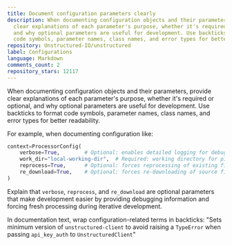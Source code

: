 ```yaml
---
title: Document configuration parameters clearly
description: When documenting configuration objects and their parameters, provide
  clear explanations of each parameter's purpose, whether it's required or optional,
  and why optional parameters are useful for development. Use backticks to format
  code symbols, parameter names, class names, and error types for better readability.
repository: Unstructured-IO/unstructured
label: Configurations
language: Markdown
comments_count: 2
repository_stars: 12117
---
```


When documenting configuration objects and their parameters, provide clear explanations of each parameter's purpose, whether it's required or optional, and why optional parameters are useful for development. Use backticks to format code symbols, parameter names, class names, and error types for better readability.

For example, when documenting configuration like:
```python
context=ProcessorConfig(
    verbose=True,        # Optional: enables detailed logging for debugging
    work_dir="local-working-dir",  # Required: working directory for pipeline
    reprocess=True,      # Optional: forces reprocessing of existing files
    re_download=True,    # Optional: forces re-downloading of source files
)
```

Explain that `verbose`, `reprocess`, and `re_download` are optional parameters that make development easier by providing debugging information and forcing fresh processing during iterative development.

In documentation text, wrap configuration-related terms in backticks: "Sets minimum version of `unstructured-client` to avoid raising a `TypeError` when passing `api_key_auth` to `UnstructuredClient`"